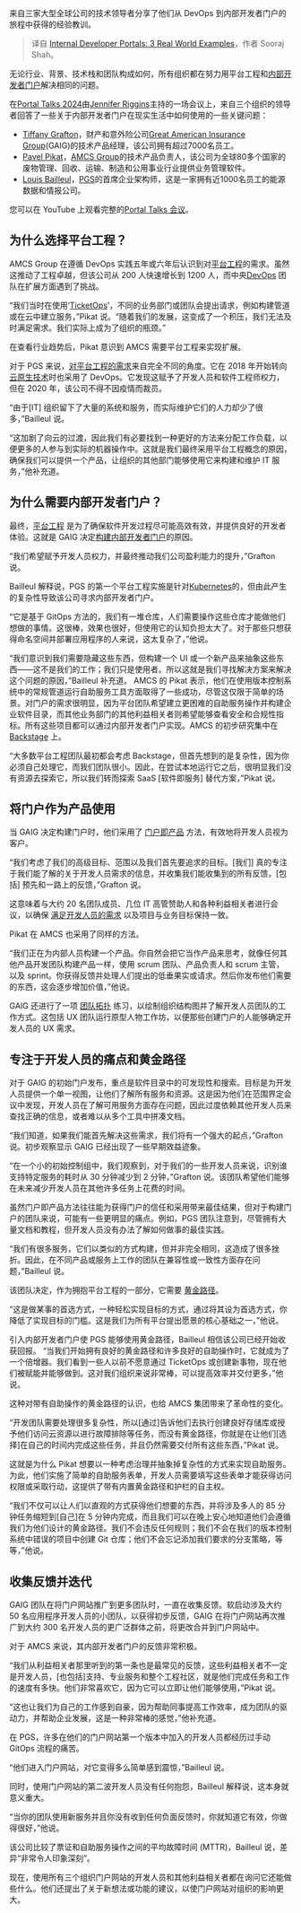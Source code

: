 
<!--
title: 内部开发者门户：3个真实世界案例
cover: https://cdn.thenewstack.io/media/2024/08/bde5995d-internal-developer-portal-stories.jpg
-->

来自三家大型全球公司的技术领导者分享了他们从 DevOps 到内部开发者门户的旅程中获得的经验教训。

> 译自 [Internal Developer Portals: 3 Real World Examples](https://thenewstack.io/internal-developer-portals-3-real-business-examples/)，作者 Sooraj Shah。


无论行业、背景、技术栈和团队构成如何，所有组织都在努力用平台工程和[内部开发者门户](https://www.getport.io/blog/what-is-an-internal-developer-portal)解决相同的问题。

在[Portal Talks 2024](https://www.portaltalks.io/)由[Jennifer Riggins](https://thenewstack.io/author/jennifer-riggins/)主持的一场会议上，来自三个组织的领导者回答了一些关于内部开发者门户在现实生活中如何使用的一些关键问题：

* [Tiffany Grafton](https://www.linkedin.com/in/tiffanygrafton/)，财产和意外险公司[Great American Insurance Group](https://www.greatamericaninsurancegroup.com/)(GAIG)的技术产品经理，该公司拥有超过7000名员工。
* [Pavel Pikat](https://www.linkedin.com/in/pikat/)，[AMCS Group](https://www.amcsgroup.com/)的技术产品负责人，该公司为全球80多个国家的废物管理、回收、运输、制造和公用事业行业提供业务管理软件。
* [Louis Bailleul](https://www.linkedin.com/in/louisbailleul/)，[PGS](https://www.pgs.com/)的首席企业架构师，这是一家拥有近1000名员工的能源数据和情报公司。

您可以在 YouTube 上观看完整的[Portal Talks 会议](https://www.portaltalks.io/)。

## 为什么选择平台工程？

AMCS Group 在遵循 DevOps 实践五年或六年后认识到对[平台工程](https://www.getport.io/glossary/platform-engineering)的需求。虽然这推动了工程卓越，但该公司从 200 人快速增长到 1200 人，而中央[DevOps](https://thenewstack.io/devops/) 团队在扩展方面遇到了挑战。

“我们当时在使用‘[TicketOps](https://thenewstack.io/internal-developer-portals-can-do-more-than-you-think/)’，不同的业务部门或团队会提出请求，例如构建管道或在云中建立服务，”Pikat 说。“随着我们的发展，这变成了一个积压，我们无法及时满足需求。我们实际上成为了组织的瓶颈。”

在查看行业趋势后，Pikat 意识到 AMCS 需要平台工程来实现扩展。

对于 PGS 来说，[对平台工程的需求](https://www.getport.io/blog/the-benefits-and-pitfalls-of-platform-engineering)来自完全不同的角度。它在 2018 年开始转向[云原生技术](https://thenewstack.io/cloud-native/)时也采用了 DevOps。它发现这赋予了开发人员和软件工程师权力，但在 2020 年，该公司不得不因疫情而裁员。

“由于[IT] 组织留下了大量的系统和服务，而实际维护它们的人力却少了很多，”Bailleul 说。

“这加剧了向云的过渡，因此我们有必要找到一种更好的方法来分配工作负载，以便更多的人参与到实际的机器操作中。这就是我们最终采用平台工程概念的原因，确保我们可以提供一个产品，让组织的其他部门能够使用它来构建和维护 IT 服务，”他补充道。

## 为什么需要内部开发者门户？

最终，[平台工程](https://thenewstack.io/platform-engineering/) 是为了确保软件开发过程尽可能高效有效，并提供良好的开发者体验。这就是 GAIG 决定[构建内部开发者门户](https://thenewstack.io/demo-building-an-internal-developer-portal-with-port/)的原因。

“我们希望赋予开发人员权力，并最终推动我们公司盈利能力的提升，”Grafton 说。

Bailleul 解释说，PGS 的第一个平台工程实施是针对[Kubernetes](https://roadmap.sh/kubernetes)的，但由此产生的复杂性导致该公司寻求内部开发者门户。

“它是基于 GitOps 方法的，我们有一堆仓库，人们需要操作这些仓库才能做他们想做的事情。这很棒，效果也很好，但使用它的认知负担太大了。对于那些只想获得命名空间并部署应用程序的人来说，这太复杂了，”他说。

“我们意识到我们需要隐藏这些东西，但构建一个 UI 或一个新产品来抽象这些东西——这不是我们的工作；我们只是使用者。所以这就是我们寻找解决方案来解决这个问题的原因，”Bailleul 补充道。
AMCS 的 Pikat 表示，他们在使用版本控制系统中的常规管道运行自助服务工具方面取得了一些成功，尽管这仅限于简单的场景。对门户的需求很明显，因为平台团队希望建立更困难的自助服务操作并构建企业软件目录，而其他业务部门的其他利益相关者则希望能够查看安全和合规性指标。所有这些项目都可以通过内部开发者门户实现。AMCS 的初步研究集中在 [Backstage](https://www.getport.io/glossary/spotify-backstage) 上。

“大多数平台工程团队最初都会考虑 Backstage，但首先想到的是复杂性，因为你必须自己处理它，而我们团队很小。因此，在尝试本地运行它之后，很明显我们没有资源去探索它，所以我们转而探索 SaaS [软件即服务] 替代方案，”Pikat 说。

## 将门户作为产品使用
当 GAIG 决定构建门户时，他们采用了 [门户即产品](https://www.getport.io/blog/platform-as-a-product-portal-as-a-product-why-you-should-use-both) 方法，有效地将开发人员视为客户。

“我们考虑了我们的高级目标、范围以及我们首先要追求的目标。[我们] 真的专注于我们能了解的关于开发人员需求的信息，并收集我们能收集到的所有反馈，[包括] 预先和一路上的反馈，”Grafton 说。

这意味着与大约 20 名团队成员、几位 IT 高管赞助人和各种利益相关者进行会议，以确保 [满足开发人员的需求](https://thenewstack.io/what-devs-really-want-in-an-internal-developer-portal/) 以及项目与业务目标保持一致。

Pikat 在 AMCS 也采用了同样的方法。

“我们正在为内部人员构建一个产品。你自然会把它当作产品来思考，就像任何其他产品开发团队构建产品一样，使用 scrum 团队、产品负责人和 scrum 主管，以及 sprint。你获得反馈并处理人们提出的低垂果实或请求。然后你发布他们需要的东西，这会逐步增加价值，”他说。

GAIG 还进行了一项 [团队拓扑](https://www.getport.io/glossary/team-topologies) 练习，以绘制组织结构图并了解开发人员团队的工作方式。这包括 UX 团队运行原型人物工作坊，以便那些创建门户的人能够确定开发人员的 UX 需求。

## 专注于开发人员的痛点和黄金路径
对于 GAIG 的初始门户发布，重点是软件目录中的可发现性和搜索。目标是为开发人员提供一个单一视图，让他们了解所有服务和资源。这是因为他们在范围界定会议中发现，开发人员在了解可用服务方面存在问题，因此过度依赖其他开发人员来查找正确的信息，或者难以从多个工具中拼凑文档。

“我们知道，如果我们能首先解决这些需求，我们将有一个强大的起点，”Grafton 说。初步观察显示 GAIG 已经出现了一些早期效益迹象。

“在一个小的初始控制组中，我们观察到，对于我们的一些开发人员来说，识别谁支持特定服务的耗时从 30 分钟减少到 2 分钟，”Grafton 说。该团队希望他们能够在未来减少开发人员在其他许多任务上花费的时间。

虽然门户即产品方法往往能为获得门户的信任和采用带来最佳结果，但对于构建门户的团队来说，可能有一些更明显的痛点。例如，PGS 团队注意到，尽管拥有大量文档和教程，但开发人员没有办法了解如何做事的最佳实践。

“我们有很多服务，它们以类似的方式构建，但并非完全相同，这造成了很多挫折。因此，在不同产品或服务上工作的团队在兼容性或一致性方面存在问题，”Bailleul 说。

该团队决定，作为拥抱平台工程的一部分，它需要 [黄金路径](https://thenewstack.io/using-an-internal-developer-portal-for-golden-paths/)。

“这是做某事的首选方式，一种轻松实现目标的方式，通过将其设为首选方式，你降低了实现目标的门槛。这是我们为所有平台提出愿景的核心基础之一，”他说。

引入内部开发者门户使 PGS 能够使用黄金路径，Bailleul 相信该公司已经开始收获回报。
“当我们开始拥有良好的黄金路径和许多良好的自助操作时，它就成为了一个倍增器。我们看到一些人以前不愿意通过 TicketOps 或创建新事物，现在他们被赋能并能够做到。这对我们组织来说非常棒，可以提高效率并交付更多，”他说。

这种对带有自助操作的黄金路径的认识，也给 AMCS 集团带来了革命性的变化。

“开发团队需要处理很多复杂性，所以[通过]告诉他们去执行创建良好存储库或授予他们访问云资源以进行故障排除等任务，而没有黄金路径，你就是在让他们[选择]在自己的时间内完成这些任务，并且仍然需要交付所有这些东西，”Pikat 说。

这就是为什么 Pikat 想要以一种考虑治理并抽象掉复杂性的方式来实现自助服务。为此，他们实施了简单的自助服务表单，开发人员需要填写这些表单才能获得访问权限或采取行动，这提供了带有内置黄金路径和护栏的自主权。

“我们不仅可以让人们以直观的方式获得他们想要的东西，并将涉及多人的 85 分钟任务缩短到[自己]在 5 分钟内完成，而且我们可以在晚上安心地知道他们会遵循我们为他们设计的黄金路径。我们不会违反任何规则；我们不会在我们的版本控制系统中错误的项目中创建 Git 仓库；他们不会忘记添加我们要求的分支策略，等等，”他说。

## 收集反馈并迭代
GAIG 团队在将门户网站推广到更多团队时，一直在收集反馈。软启动涉及大约 50 名应用程序开发人员的小团队，以获得初步反馈，GAIG 在将门户网站再次推广到大约 300 名开发人员的更广泛群体之前，将更改合并到门户网站中。

对于 AMCS 来说，其内部开发者门户的反馈非常积极。

“我们从利益相关者那里听到的第一条也是最常见的反馈，这些利益相关者不一定是开发人员，[也包括]支持、专业服务和整个工程社区，就是他们完成任务和工作的速度有多快。他们非常喜欢它，因为它可以立即让他们能够使用，”Pikat 说。

“这也让我们为自己的工作感到自豪，因为帮助同事提高工作效率，成为团队的驱动力，并帮助企业发展，这是一种非常棒的感觉，”他补充道。

在 PGS，许多在他们的门户网站第一个版本中加入的开发人员都经历过手动 GitOps 流程的痛苦。

“他们进入门户网站，对它变得多么简单感到震惊，”Bailleul 说。

同时，使用门户网站的第二波开发人员没有任何抱怨，Bailleul 解释说，这本身就意义重大。

“当你的团队使用新服务并且你没有收到任何负面反馈时，你就知道它有效，你做得很好，”他说。

该公司比较了票证和自助服务操作之间的平均故障时间 (MTTR)，Bailleul 说，差异“非常令人印象深刻”。

现在，使用所有三个组织门户网站的开发人员和其他利益相关者都在询问它还能做些什么。他们还提出了关于新想法或功能的建议，以使门户网站对组织的影响更大。


